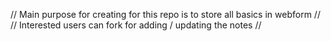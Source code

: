 // Main purpose for creating for this repo is to store all basics in webform //
// Interested users can fork for adding / updating the notes // 
